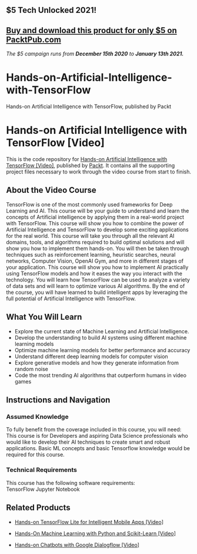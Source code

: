 ## $5 Tech Unlocked 2021!
[Buy and download this product for only $5 on PacktPub.com](https://www.packtpub.com/)
-----
*The $5 campaign         runs from __December 15th 2020__ to __January 13th 2021.__*

# Hands-on-Artificial-Intelligence-with-TensorFlow
Hands-on Artificial Intelligence with TensorFlow, published by Packt
# Hands-on Artificial Intelligence with TensorFlow [Video]
This is the code repository for [Hands-on Artificial Intelligence with TensorFlow [Video]](https://www.packtpub.com/big-data-and-business-intelligence/hands-artificial-intelligence-tensorflow-video?utm_source=github&utm_medium=repository&utm_campaign=9781789135091), published by [Packt](https://www.packtpub.com/?utm_source=github). It contains all the supporting project files necessary to work through the video course from start to finish.
## About the Video Course
TensorFlow is one of the most commonly used frameworks for Deep Learning and AI. This course will be your guide to understand and learn the concepts of Artificial intelligence by applying them in a real-world project with TensorFlow. 
This course will show you how to combine the power of Artificial Intelligence and TensorFlow to develop some exciting applications for the real world. This course will take you through all the relevant AI domains, tools, and algorithms required to build optimal solutions and will show you how to implement them hands-on. You will then be taken through techniques such as reinforcement learning, heuristic searches, neural networks, Computer Vision, OpenAI Gym, and more in different stages of your application. This course will show you how to implement AI practically using TensorFlow models and how it eases the way you interact with the technology. 
You will learn how TensorFlow can be used to analyze a variety of data sets and will learn to optimize various AI algorithms. By the end of the course, you will have learned to build intelligent apps by leveraging the full potential of Artificial Intelligence with TensorFlow.


<H2>What You Will Learn</H2>
<DIV class=book-info-will-learn-text>
<UL>
<LI>Explore the current state of Machine Learning and Artificial Intelligence. 
<LI>Develop the understanding to build AI systems using different machine learning 
models 
<LI>Optimize machine learning models for better performance and accuracy
<LI>Understand different deep learning models for computer vision
<LI>Explore generative models and how they generate information from random noise
<LI>Code the most trending AI algorithms that outperform humans in video games </LI></UL></DIV>

## Instructions and Navigation
### Assumed Knowledge
To fully benefit from the coverage included in this course, you will need:<br/>
This course is for Developers and aspiring Data Science professionals who would like to develop their AI techniques to create smart and robust applications. Basic ML concepts and basic Tensorflow knowledge would be required for this course.
### Technical Requirements
This course has the following software requirements:<br/>
TensorFlow
Jupyter Notebook

## Related Products
* [Hands-on TensorFlow Lite for Intelligent Mobile Apps [Video]](https://www.packtpub.com/application-development/hands-tensorflow-lite-intelligent-mobile-apps-video?utm_source=github&utm_medium=repository&utm_campaign=9781788990677)

* [Hands-On Machine Learning with Python and Scikit-Learn [Video]](https://www.packtpub.com/big-data-and-business-intelligence/hands-machine-learning-python-and-scikit-learn-video?utm_source=github&utm_medium=repository&utm_campaign=9781788991056)

* [Hands-on Chatbots with Google Dialogflow [Video]](https://www.packtpub.com/application-development/hands-chatbots-google-dialogflow?utm_source=github&utm_medium=repository&utm_campaign=9781789130539)

